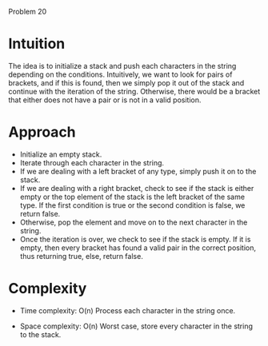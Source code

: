 Problem 20

# Intuition
The idea is to initialize a stack and push each characters in the string depending on the conditions. Intuitively, we want to look for pairs of brackets, and if this is found, then we simply pop it out of the stack and continue with the iteration of the string. Otherwise, there would be a bracket that either does not have a pair or is not in a valid position.

# Approach
- Initialize an empty stack.
- Iterate through each character in the string.
- If we are dealing with a left bracket of any type, simply push it on to the stack.
- If we are dealing with a right bracket, check to see if the stack is either empty or the top element of the stack is the left bracket of the same type. If the first condition is true or the second condition is false, we return false.
- Otherwise, pop the element and move on to the next character in the string.
- Once the iteration is over, we check to see if the stack is empty. If it is empty, then every bracket has found a valid pair in the correct position, thus returning true, else, return false. 

# Complexity
- Time complexity: O(n)
Process each character in the string once.

- Space complexity: O(n)
Worst case, store every character in the string to the stack.
